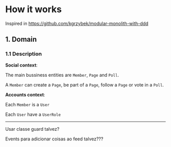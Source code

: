 # How it works

Inspired in https://github.com/kgrzybek/modular-monolith-with-ddd

## 1. Domain
### 1.1 Description

**Social context**:

The main bussiness entities are `Member`, `Page` and `Poll`.

A `Member` can create a `Page`, be part of a `Page`, follow a `Page` or vote in a `Poll`.

**Accounts context**:

Each `Member` is a `User`

Each `User` have a `UserRole`


-----
Usar classe guard talvez?

Events para adicionar coisas ao feed talvez???